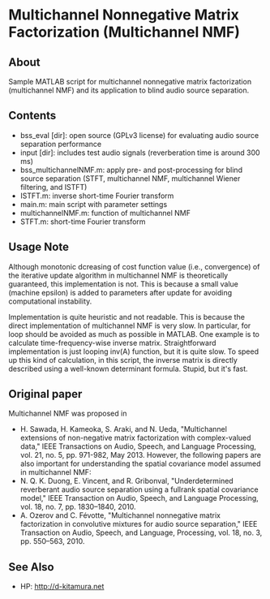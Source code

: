 # Multichannel Nonnegative Matrix Factorization (Multichannel NMF)

## About
Sample MATLAB script for multichannel nonnegative matrix factorization (multichannel NMF) and its application to blind audio source separation.

## Contents
- bss_eval [dir]:           open source (GPLv3 license) for evaluating audio source separation performance
- input [dir]:              includes test audio signals (reverberation time is around 300 ms)
- bss_multichannelNMF.m:    apply pre- and post-processing for blind source separation (STFT, multichannel NMF, multichannel Wiener filtering, and ISTFT)
- ISTFT.m:			    inverse short-time Fourier transform
- main.m:			    main script with parameter settings
- multichannelNMF.m:		function of multichannel NMF
- STFT.m:			short-time Fourier transform

## Usage Note
Although monotonic dcreasing of cost function value (i.e., convergence) of the iterative update algorithm in multichannel NMF is theoretically guaranteed, this implementation is not. This is because a small value (machine epsilon) is added to parameters after update for avoiding computational instability.

Implementation is quite heuristic and not readable. This is because the direct implementation of multichannel NMF is very slow. In particular, for loop should be avoided as much as possible in MATLAB. One example is to calculate time-frequency-wise inverse matrix. Straightforward implementation is just looping inv(A) function, but it is quite slow. To speed up this kind of calculation, in this script, the inverse matrix is directly described using a well-known determinant formula. Stupid, but it's fast.

## Original paper
Multichannel NMF was proposed in 
* H. Sawada, H. Kameoka, S. Araki, and N. Ueda,	"Multichannel extensions of non-negative matrix factorization with complex-valued data," IEEE Transactions on Audio, Speech, and Language Processing, vol. 21, no. 5, pp. 971-982, May 2013.
However, the following papers are also important for understanding the spatial covariance model assumed in multichannel NMF:
* N. Q. K. Duong, E. Vincent, and R. Gribonval, "Underdetermined reverberant audio source separation using a fullrank spatial covariance model," IEEE Transaction on Audio, Speech, and Language Processing, vol. 18, no. 7, pp. 1830–1840, 2010.
* A. Ozerov and C. Févotte, "Multichannel nonnegative matrix factorization in convolutive mixtures for audio source separation," IEEE Transaction on Audio, Speech, and Language, Processing, vol. 18, no. 3, pp. 550–563, 2010.

## See Also
* HP: http://d-kitamura.net